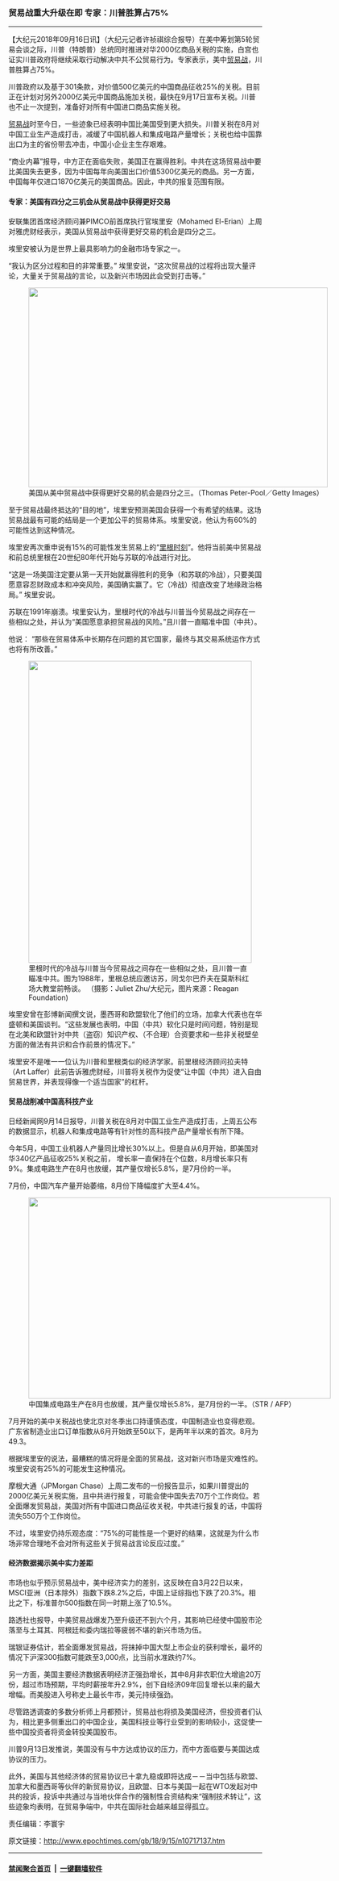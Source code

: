 ### 贸易战重大升级在即 专家：川普胜算占75%
------------------------

<p>【大纪元2018年09月16日讯】（大纪元记者许祯祺综合报导）在美中筹划第5轮贸易会谈之际，川普（特朗普）总统同时推进对华2000亿商品关税的实施，白宫也证实川普政府将继续采取行动解决中共不公贸易行为。专家表示，美中<a href="http://www.epochtimes.com/gb/tag/%E8%B4%B8%E6%98%93%E6%88%98.html">贸易战</a>，川普胜算占75%。</p>
<p>川普政府以及基于301条款，对价值500亿美元的中国商品征收25%的关税。目前正在计划对另外2000亿美元中国商品施加关税，最快在9月17日宣布关税。川普也不止一次提到，准备好对所有中国进口商品实施关税。</p>
<p><a href="http://www.epochtimes.com/gb/tag/%E8%B4%B8%E6%98%93%E6%88%98.html">贸易战</a>时至今日，一些迹象已经表明中国比美国受到更大损失。川普关税在8月对中国工业生产造成打击，减缓了中国机器人和集成电路产量增长；关税也给中国靠出口为主的省份带去冲击，中国小企业主生存艰难。</p>
<p>“商业内幕”报导，中方正在面临失败，美国正在赢得胜利。中共在这场贸易战中要比美国失去更多，因为中国每年向美国出口价值5300亿美元的商品。另一方面，中国每年仅进口1870亿美元的美国商品。因此，中共的报复范围有限。</p>
<h4>专家：美国有四分之三机会从贸易战中获得更好交易</h4>
<p>安联集团首席经济顾问兼PIMCO前首席执行官埃里安（Mohamed El-Erian）上周对雅虎财经表示，美国从贸易战中获得更好交易的机会是四分之三。</p>
<p>埃里安被认为是世界上最具影响力的金融市场专家之一。</p>
<p>“我认为区分过程和目的非常重要。” 埃里安说，“这次贸易战的过程将出现大量评论，大量关于贸易战的言论，以及新兴市场因此会受到打击等。”</p>
<figure id="attachment_10574607" style="width: 594px" class="wp-caption aligncenter"><a href="http://i.epochtimes.com/assets/uploads/2018/07/a6187da8c741623b9054fbd61c3d6501.jpg"><img class="size-full wp-image-10574607" src="http://i.epochtimes.com/assets/uploads/2018/07/a6187da8c741623b9054fbd61c3d6501.jpg" alt="" width="594" height="396" /></a><figcaption class="wp-caption-text">美国从美中贸易战中获得更好交易的机会是四分之三。（Thomas Peter-Pool／Getty Images）</figcaption></figure>
<p>至于贸易战最终抵达的“目的地”，埃里安预测美国会获得一个有希望的结果。这场贸易战最有可能的结局是一个更加公平的贸易体系。埃里安说，他认为有60%的可能性达到这种情况。</p>
<p>埃里安再次重申说有15%的可能性发生贸易上的“<a href="http://www.epochtimes.com/gb/tag/%E9%87%8C%E6%A0%B9%E6%97%B6%E5%88%BB.html">里根时刻</a>”。他将当前美中贸易战和前总统里根在20世纪80年代开始与苏联的冷战进行对比。</p>
<p>“这是一场美国注定要从第一天开始就赢得胜利的竞争（和苏联的冷战），只要美国愿意容忍财政成本和冲突风险，美国确实赢了。它（冷战）彻底改变了地缘政治格局。” 埃里安说。</p>
<p>苏联在1991年崩溃。埃里安认为，里根时代的冷战与川普当今贸易战之间存在一些相似之处，并认为“美国愿意承担贸易战的风险。”且川普一直瞄准中国（中共）。</p>
<p>他说： “那些在贸易体系中长期存在问题的其它国家，最终与其交易系统运作方式也将有所改善。”</p>
<figure id="attachment_7297024" style="width: 443px" class="wp-caption aligncenter"><a href="http://i.epochtimes.com/assets/uploads/2016/02/1602240345092700.jpg"><img class="size-full wp-image-7297024" src="http://i.epochtimes.com/assets/uploads/2016/02/1602240345092700.jpg" alt="" width="443" height="599" /></a><figcaption class="wp-caption-text">里根时代的冷战与川普当今贸易战之间存在一些相似之处，且川普一直瞄准中共。图为1988年，里根总统应邀访苏，同戈尔巴乔夫在莫斯科红场大教堂前畅谈。 （摄影：Juliet Zhu/大纪元，图片来源：Reagan Foundation)</figcaption></figure>
<p>埃里安曾在彭博新闻撰文说，墨西哥和欧盟软化了他们的立场，加拿大代表也在华盛顿和美国谈判。“这些发展也表明，中国（中共）软化只是时间问题，特别是现在北美和欧盟针对中共（盗窃）知识产权、（不合理）合资要求和一些非关税壁垒方面的做法有共识和合作前景的情况下。”</p>
<p>埃里安不是唯一一位认为川普和里根类似的经济学家。前里根经济顾问拉夫特（Art Laffer）此前告诉雅虎财经，川普将关税作为促使“让中国（中共）进入自由贸易世界，并表现得像一个适当国家”的杠杆。</p>
<h4>贸易战削减中国高科技产业</h4>
<p>日经新闻网9月14日报导，川普关税在8月对中国工业生产造成打击，上周五公布的数据显示，机器人和集成电路等有针对性的高科技产品产量增长有所下降。</p>
<p>今年5月，中国工业机器人产量同比增长30%以上。但是自从6月开始，即美国对华340亿产品征收25%关税之前， 增长率一直保持在个位数，8月增长率只有9%。集成电路生产在8月也放缓，其产量仅增长5.8%，是7月份的一半。</p>
<p>7月份，中国汽车产量开始萎缩，8月份下降幅度扩大至4.4%。</p>
<figure id="attachment_6489753" style="width: 600px" class="wp-caption aligncenter"><a href="http://i.epochtimes.com/assets/uploads/2015/08/1508180318501664.jpg"><img class="size-large wp-image-6489753" src="http://i.epochtimes.com/assets/uploads/2015/08/1508180318501664-600x399.jpg" alt="" width="600" height="399" /></a><figcaption class="wp-caption-text">中国集成电路生产在8月也放缓，其产量仅增长5.8%，是7月份的一半。（STR / AFP）</figcaption></figure>
<p>7月开始的美中关税战也使北京对冬季出口持谨慎态度，中国制造业也变得悲观。广东省制造业出口订单指数从6月开始跌至50以下，是两年半以来的首次。8月为49.3。</p>
<p>根据埃里安的说法，最糟糕的情况将是全面的贸易战，这对新兴市场是灾难性的。埃里安说有25%的可能发生这种情况。</p>
<p>摩根大通（JPMorgan Chase）上周二发布的一份报告显示，如果川普提出的2000亿美元关税实施，且中共进行报复，可能会使中国失去70万个工作岗位。若全面爆发贸易战，美国对所有中国进口商品征收关税，中共进行报复的话，中国将流失550万个工作岗位。</p>
<p>不过，埃里安仍持乐观态度：“75%的可能性是一个更好的结果，这就是为什么市场非常合理地不会对所有这些关于贸易战言论反应过度。”</p>
<h4>经济数据揭示美中实力差距</h4>
<p>市场也似乎预示贸易战中，美中经济实力的差别，这反映在自3月22日以来，MSCI亚洲（日本除外）指数下跌8.2%之后，中国上证综指也下跌了20.3%。相比之下，标准普尔500指数在同一时期上涨了10.5%。</p>
<p>路透社也报导，中美贸易战爆发乃至升级还不到六个月，其影响已经使中国股市沦落至与土耳其、阿根廷和委内瑞拉等疲弱不堪的新兴市场为伍。</p>
<p>瑞银证券估计，若全面爆发贸易战，将抹掉中国大型上市企业的获利增长，最坏的情况下沪深300指数可能跌至3,000点，比当前水准跌约7%。</p>
<p>另一方面，美国主要经济数据表明经济正强劲增长，其中8月非农职位大增逾20万份，超过市场预期，平均时薪按年升2.9%，创下自经济09年回复增长以来的最大增幅。而美股进入号称史上最长牛市，美元持续强劲。</p>
<p>尽管路透调查的多数分析师上月都预计，贸易战也将损及美国经济，但投资者们认为，相比更多侧重出口的中国企业，美国科技业等行业受到的影响较小，这促使一些中国投资者将资金转投美国股市。</p>
<p>川普9月13日发推说，美国没有与中方达成协议的压力，而中方面临要与美国达成协议的压力。</p>
<p>此外，美国与其他经济体的贸易协议已十拿九稳或即将达成－－当中包括与欧盟、加拿大和墨西哥等伙伴的新贸易协议，且欧盟、日本与美国一起在WTO发起对中共的投诉，投诉中共通过与当地伙伴合作的强制性合资结构来“强制技术转让”，这些迹象均表明，在贸易争端中，中共在国际社会越来越显得孤立。</p>
<p>责任编辑：李寰宇</p>

原文链接：http://www.epochtimes.com/gb/18/9/15/n10717137.htm


------------------------
#### [禁闻聚合首页](https://github.com/gfw-breaker/banned-news/blob/master/README.md) &nbsp;|&nbsp;  [一键翻墙软件](https://github.com/gfw-breaker/nogfw/blob/master/README.md)